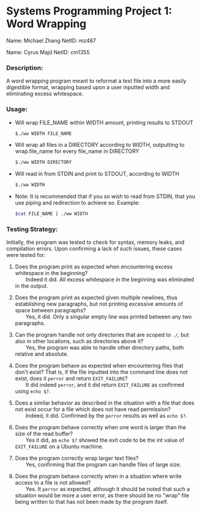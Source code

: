 # Systems Programming Project 1: Word Wrapping

Name: Michael Zhang
NetID: mz487

Name: Cyrus Majd
NetID: cm1355
 
### Description:
A word wrapping program meant to reformat a text file into a more easily digestible format, wrapping based upon a user inputted width and eliminating excess whitespace.
 
### Usage:
 - Will wrap FILE_NAME within WIDTH amount, printing results to STDOUT
    ```sh
    $./ww WIDTH FILE_NAME
    ```
 - Will wrap all files in a DIRECTORY  according to WIDTH, outputting to wrap.file_name for every file_name in DIRECTORY
    ```sh
    $./ww WIDTH DIRECTORY
    ```
 - Will read in from STDIN and print to STDOUT, according to WIDTH
    ```sh
    $./ww WIDTH
    ```
 - Note: It is recommended that if you so wish to read from STDIN, that you use piping and redirection to achieve so. Example:
    ```sh
    $cat FILE_NAME | ./ww WIDTH
    ```
### Testing Strategy:
Initially, the program was tested to check for syntax, memory leaks, and compilation errors. Upon confirming a lack of such issues, these cases were tested for:

1) Does the program print as expected when encountering excess whitespace in the beginning?\
&emsp;&emsp;Indeed it did. All excess whitespace in the beginning was eliminated in the output.

2) Does the program print as expected given multiple newlines, thus establishing new paragraphs, but not printing excessive amounts of space between paragraphs?\
&emsp;&emsp;Yes, it did. Only a singular empty line was printed between any two paragraphs.

3) Can the program handle not only directories that are scoped to ```./```, but also in other locations, such as directories above it?\
&emsp;&emsp;Yes, the program was able to handle other directory paths, both relative and absolute.

4) Does the program behave as expected when encountering files that don't exist? That is, if the file inputted into the command line does not exist, does it ```perror``` and return ```EXIT_FAILURE```?\
&emsp;&emsp;It did indeed ```perror```, and it did return ```EXIT_FAILURE``` as confirmed using ```echo $?```.

5) Does a similar behavior as described in the situation with a file that does not exist occur for a file which does not have read permission?\
&emsp;&emsp;Indeed, it did. Confirmed by the ```perror``` results as well as ```echo $?```.

6) Does the program behave correctly when one word is larger than the size of the read buffer?\
&emsp;&emsp;Yes it did, as ```echo $?``` showed the exit code to be the int value of ```EXIT_FAILURE``` on a Ubuntu machine.

7) Does the program correctly wrap larger text files?\
&emsp;&emsp;Yes, confirming that the program can handle files of large size.

8) Does the program behave correctly when in a situation where write access to a file is not allowed?\
&emsp;&emsp;Yes. It ```perror``` as expected, although it should be noted that such a situation would be more a user error, as there should be no "wrap" file being written to that has not been made by the program itself.
